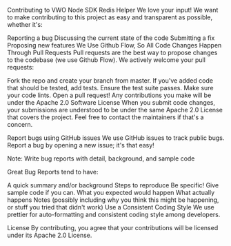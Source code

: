 Contributing to VWO Node SDK Redis Helper
We love your input! We want to make contributing to this project as easy and transparent as possible, whether it's:

Reporting a bug
Discussing the current state of the code
Submitting a fix
Proposing new features
We Use Github Flow, So All Code Changes Happen Through Pull Requests
Pull requests are the best way to propose changes to the codebase (we use Github Flow). We actively welcome your pull requests:

Fork the repo and create your branch from master.
If you've added code that should be tested, add tests.
Ensure the test suite passes.
Make sure your code lints.
Open a pull request!
Any contributions you make will be under the Apache 2.0 Software License
When you submit code changes, your submissions are understood to be under the same Apache 2.0 License that covers the project. Feel free to contact the maintainers if that's a concern.

Report bugs using GitHub issues
We use GitHub issues to track public bugs. Report a bug by opening a new issue; it's that easy!

Note: Write bug reports with detail, background, and sample code

Great Bug Reports tend to have:

A quick summary and/or background
Steps to reproduce
Be specific!
Give sample code if you can.
What you expected would happen
What actually happens
Notes (possibly including why you think this might be happening, or stuff you tried that didn't work)
Use a Consistent Coding Style
We use prettier for auto-formatting and consistent coding style among developers.

License
By contributing, you agree that your contributions will be licensed under its Apache 2.0 License.